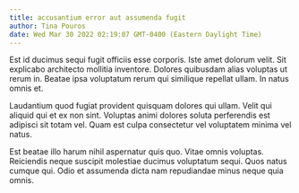 ```yaml
---
title: accusantium error aut assumenda fugit
author: Tina Pouros
date: Wed Mar 30 2022 02:19:07 GMT-0400 (Eastern Daylight Time)
---
```

Est id ducimus sequi fugit officiis esse corporis. Iste amet dolorum velit. Sit explicabo architecto mollitia inventore. Dolores quibusdam alias voluptas ut rerum in. Beatae ipsa voluptatum rerum qui similique repellat ullam. In natus omnis et.

 Laudantium quod fugiat provident quisquam dolores qui ullam. Velit qui aliquid qui et ex non sint. Voluptas animi dolores soluta perferendis est adipisci sit totam vel. Quam est culpa consectetur vel voluptatem minima vel natus.

 Est beatae illo harum nihil aspernatur quis quo. Vitae omnis voluptas. Reiciendis neque suscipit molestiae ducimus voluptatum sequi. Quos natus cumque qui. Odio et assumenda dicta nam repudiandae minus neque quia omnis.
